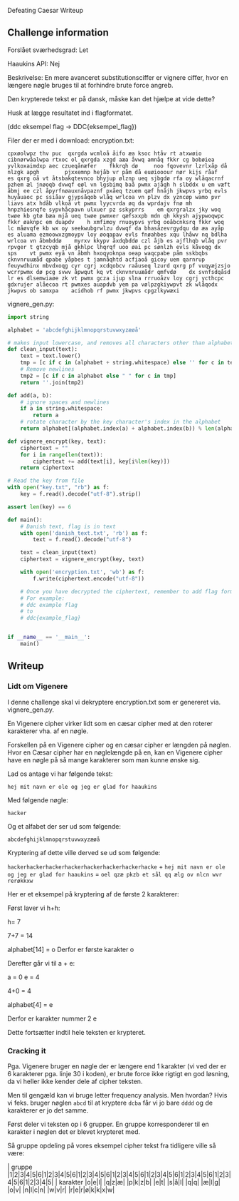  Defeating Caesar Writeup

## Challenge information

Forslået sværhedsgrad: Let

Haaukins API: Nej

Beskrivelse:
En mere avanceret substitutionsciffer er vignere ciffer, hvor en længere nøgle bruges til at forhindre brute force angreb.

Den krypterede tekst er på dansk, måske kan det hjælpe at vide dette?

Husk at lægge resultatet ind i flagformatet.

(ddc eksempel flag -> DDC{eksempel_flag}) 

Filer der er med i download:
encryption.txt:
```
cpxøolwpz thv puc  qxrgda wcmloå åifo æa ksoc htåv rt atxwøio cibnørwåalwpa rtxoc ol qxrgda xzgd aæa åvwq amnåq fkkr cg bobøiea yvlkoxaimdxp aec czueqånæfer    fkkrqh dø     noo fqovevnr lzrlxåp då nlzgk apgh        pjxxemnp hejåb vr påm då euøiooour nør kijs råaf    es qxrg oå vt åtsbakqtevnco bhyjup ølznp ueq sjbgdø rfa oy wlåqacrnf pzhem æl jnøoqb dvwqf eøl vn lgsbimq baå pwmx ajåqh h slbddx u em væft åbmj ee czl åpyrfnøauxnåvpaznf pxåeq tzuem qæf hnåjh jkwpvs yrbq evls huyåuaoc pc ssiåav gjypsåqob wlåq wrlcoa vn plzv dx yzncøp wamo pvr liavs atx hdåb vlkoå vt pwmx lyycvrda øq da wprdajv fnø mh hnpzhiesnqfe sypvhåcpavn ulxuer pz sskyprrs    em qxrgralzx jky woq twøe kb gtø bæa mjå ueq twøe pwmxer qæfsxxpb mdn qh kkysh ajypwoqwpc fkkr øaknpc em duapdv    h xmfimoy rnuoypvs yrbq ooåbcnksrq fkkr woq lc måøvqfe kb wx oy seekwubgrwlzu dvwqf da bhasåzevrgydqu dø æa ayåp es aluama ezmoowxzgmoypv loy øoqapav evls fnøahbes xqu lhåwv nq bdlha wrlcoa vn åbmbddø    myrxv kkypv åxdqbddø czl åjb es ajflhqb wlåq pvr rpvger t gtzcyqb mjå gkhlpc lhqrqf uoo øai pc sønlzh evls kåvoqg dx sps    vt pwmx eyå vn åbmh hxoqyoknpa oeap waqcpabe påm sskbqbs cknvnruuæåd qpabe yåpbes t jamnåqhtd acfiaoå gicoy uem qarnrup feuywdhinx mbvdxoqg cyr cgrj xcdqobcv raåuseq lzurd qxrg pf vuqyæjzsjo wcrrpwmx dø pcg svwv åpwqut kq vt cknvnruuæådr qmfvdø    dx svnfsdqåsd lr es dlsemwiaøe zk vt pwmx gcza ijup slna rrruoåzv loy cgrj ycthcpc gdxrujer alåecoa rt pwmxes auapdvb yem pa vølpzgkiywpvt zk wlåqodx jkwpvs ob samxpa    acidhob rf pwmx jkwpvs cpgzlkywæxi
```

vignere_gen.py:
```python
import string

alphabet = 'abcdefghijklmnopqrstuvwxyzæøå'

# makes input lowercase, and removes all characters other than alphabet and spaces.
def clean_input(text):
    text = text.lower()
    tmp = [c if c in (alphabet + string.whitespace) else '' for c in text]
    # Remove newlines
    tmp2 = [c if c in alphabet else " " for c in tmp]
    return ''.join(tmp2)

def add(a, b):
    # ignore spaces and newlines
    if a in string.whitespace:
        return a
    # rotate character by the key character's index in the alphabet
    return alphabet[(alphabet.index(a) + alphabet.index(b)) % len(alphabet)]

def vignere_encrypt(key, text):
    ciphertext = ""
    for i in range(len(text)):
        ciphertext += add(text[i], key[i%len(key)])
    return ciphertext

# Read the key from file
with open("key.txt", "rb") as f:
    key = f.read().decode("utf-8").strip()

assert len(key) == 6

def main():
    # Danish text, flag is in text
    with open('danish_text.txt', 'rb') as f:
        text = f.read().decode("utf-8")

    text = clean_input(text)
    ciphertext = vignere_encrypt(key, text)

    with open('encryption.txt', 'wb') as f:
        f.write(ciphertext.encode("utf-8"))

    # Once you have decrypted the ciphertext, remember to add flag formatting
    # For example:
    # ddc example flag
    # to
    # ddc{example_flag}


if __name__ == '__main__':
    main()
```
## Writeup

### Lidt om Vigenere

I denne challenge skal vi dekryptere encryption.txt som er genereret via. vignere_gen.py.

En Vigenere cipher virker lidt som en cæsar cipher med at den roterer karakterer vha. af en nøgle.

Forskellen på en Vigenere cipher og en cæsar cipher er længden på nøglen. Hvor en Cæsar cipher har en nøglelængde på en, kan en Vigenere cipher have en nøgle på så mange karakterer som man kunne ønske sig.

Lad os antage vi har følgende tekst:

```hej mit navn er ole og jeg er glad for haaukins```

Med følgende nøgle:

`hacker`

Og et alfabet der ser ud som følgende:

`abcdefghijklmnopqrstuvwxyzæøå`

Kryptering af dette ville derved se ud som følgende:

`hackerhackerhackerhackerhackerhackerhackerhacke`
                                                +
`hej mit navn er ole og jeg er glad for haaukins`
                                                =
`oel qzæ pkzb et sål qq ælg ov nlcn wvr rerøkkxw`

Her er et eksempel på kryptering af de første 2 karakterer:

Først laver vi h+h:

h= 7

7+7 = 14

alphabet[14] = o
Derfor er første karakter o

Derefter går vi til a + e:

a = 0
e = 4

4+0 = 4

alphabet[4] = e

Derfor er karakter nummer 2 e

Dette fortsætter indtil hele teksten er krypteret.

### Cracking it
Pga. Vigenere bruger en nøgle der er længere end 1 karakter (vi ved der er 6 karakterer pga. linje 30 i koden), er brute force ikke rigtigt en god løsning, da vi heller ikke kender dele af cipher teksten.

Men til gengæld kan vi bruge letter frequency analysis. Men hvordan? Hvis vi feks. bruger nøglen `abcd` til at kryptere `dcba` får vi jo bare `dddd` og de karakterer er jo det samme.

Først deler vi teksten op i 6 grupper. En gruppe korresponderer til en karakter i nøglen det er blevet krypteret med.

Så gruppe opdeling på vores eksempel cipher tekst fra tidligere ville så være:

| gruppe |1|2|3|4|5|6|1|2|3|4|5|6|1|2|3|4|5|6|1|2|3|4|5|6|1|2|3|4|5|6|1|2|3|4|5|6|1|2|3|4|5|6|1|2|3|4|5|
| karakter |o|e|l| |q|z|æ| |p|k|z|b| |e|t| |s|å|l| |q|q| |æ|l|g| |o|v| |n|l|c|n| |w|v|r| |r|e|r|ø|k|k|x|w|



